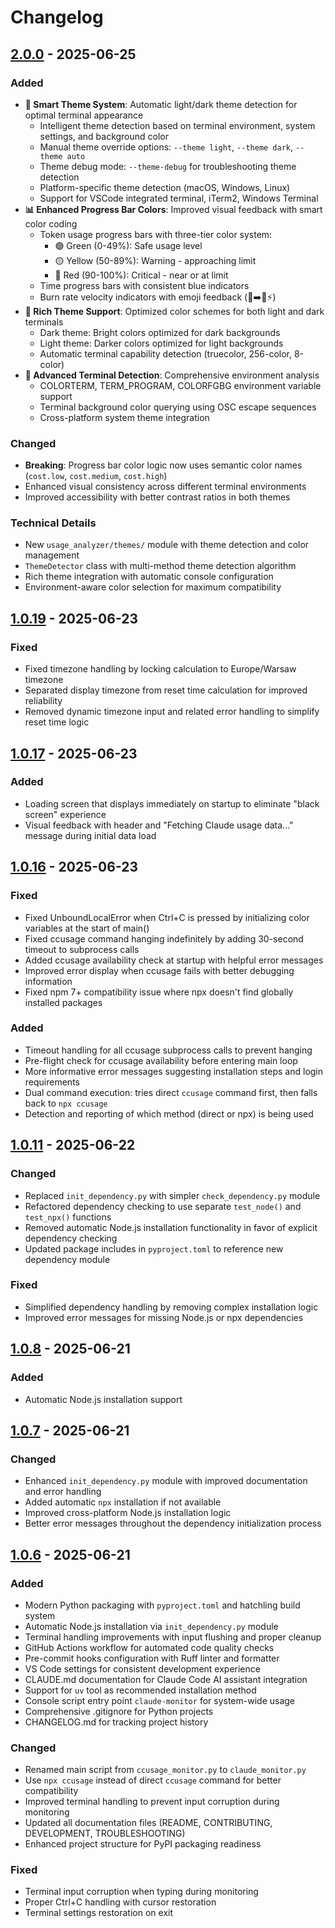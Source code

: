 # Changelog

## [2.0.0] - 2025-06-25

### Added
- **🎨 Smart Theme System**: Automatic light/dark theme detection for optimal terminal appearance
  - Intelligent theme detection based on terminal environment, system settings, and background color
  - Manual theme override options: `--theme light`, `--theme dark`, `--theme auto`
  - Theme debug mode: `--theme-debug` for troubleshooting theme detection
  - Platform-specific theme detection (macOS, Windows, Linux)
  - Support for VSCode integrated terminal, iTerm2, Windows Terminal
- **📊 Enhanced Progress Bar Colors**: Improved visual feedback with smart color coding
  - Token usage progress bars with three-tier color system:
    - 🟢 Green (0-49%): Safe usage level
    - 🟡 Yellow (50-89%): Warning - approaching limit  
    - 🔴 Red (90-100%): Critical - near or at limit
  - Time progress bars with consistent blue indicators
  - Burn rate velocity indicators with emoji feedback (🐌➡️🚀⚡)
- **🌈 Rich Theme Support**: Optimized color schemes for both light and dark terminals
  - Dark theme: Bright colors optimized for dark backgrounds
  - Light theme: Darker colors optimized for light backgrounds
  - Automatic terminal capability detection (truecolor, 256-color, 8-color)
- **🔧 Advanced Terminal Detection**: Comprehensive environment analysis
  - COLORTERM, TERM_PROGRAM, COLORFGBG environment variable support
  - Terminal background color querying using OSC escape sequences
  - Cross-platform system theme integration

### Changed
- **Breaking**: Progress bar color logic now uses semantic color names (`cost.low`, `cost.medium`, `cost.high`)
- Enhanced visual consistency across different terminal environments
- Improved accessibility with better contrast ratios in both themes

### Technical Details
- New `usage_analyzer/themes/` module with theme detection and color management
- `ThemeDetector` class with multi-method theme detection algorithm
- Rich theme integration with automatic console configuration
- Environment-aware color selection for maximum compatibility

## [1.0.19] - 2025-06-23

### Fixed
- Fixed timezone handling by locking calculation to Europe/Warsaw timezone
- Separated display timezone from reset time calculation for improved reliability
- Removed dynamic timezone input and related error handling to simplify reset time logic

## [1.0.17] - 2025-06-23

### Added
- Loading screen that displays immediately on startup to eliminate "black screen" experience
- Visual feedback with header and "Fetching Claude usage data..." message during initial data load

## [1.0.16] - 2025-06-23

### Fixed
- Fixed UnboundLocalError when Ctrl+C is pressed by initializing color variables at the start of main()
- Fixed ccusage command hanging indefinitely by adding 30-second timeout to subprocess calls
- Added ccusage availability check at startup with helpful error messages
- Improved error display when ccusage fails with better debugging information
- Fixed npm 7+ compatibility issue where npx doesn't find globally installed packages

### Added
- Timeout handling for all ccusage subprocess calls to prevent hanging
- Pre-flight check for ccusage availability before entering main loop
- More informative error messages suggesting installation steps and login requirements
- Dual command execution: tries direct `ccusage` command first, then falls back to `npx ccusage`
- Detection and reporting of which method (direct or npx) is being used

## [1.0.11] - 2025-06-22

### Changed
- Replaced `init_dependency.py` with simpler `check_dependency.py` module
- Refactored dependency checking to use separate `test_node()` and `test_npx()` functions
- Removed automatic Node.js installation functionality in favor of explicit dependency checking
- Updated package includes in `pyproject.toml` to reference new dependency module

### Fixed
- Simplified dependency handling by removing complex installation logic
- Improved error messages for missing Node.js or npx dependencies

## [1.0.8] - 2025-06-21

### Added
- Automatic Node.js installation support

## [1.0.7] - 2025-06-21

### Changed
- Enhanced `init_dependency.py` module with improved documentation and error handling
- Added automatic `npx` installation if not available
- Improved cross-platform Node.js installation logic
- Better error messages throughout the dependency initialization process

## [1.0.6] - 2025-06-21

### Added
- Modern Python packaging with `pyproject.toml` and hatchling build system
- Automatic Node.js installation via `init_dependency.py` module
- Terminal handling improvements with input flushing and proper cleanup
- GitHub Actions workflow for automated code quality checks
- Pre-commit hooks configuration with Ruff linter and formatter
- VS Code settings for consistent development experience
- CLAUDE.md documentation for Claude Code AI assistant integration
- Support for `uv` tool as recommended installation method
- Console script entry point `claude-monitor` for system-wide usage
- Comprehensive .gitignore for Python projects
- CHANGELOG.md for tracking project history

### Changed
- Renamed main script from `ccusage_monitor.py` to `claude_monitor.py`
- Use `npx ccusage` instead of direct `ccusage` command for better compatibility
- Improved terminal handling to prevent input corruption during monitoring
- Updated all documentation files (README, CONTRIBUTING, DEVELOPMENT, TROUBLESHOOTING)
- Enhanced project structure for PyPI packaging readiness

### Fixed
- Terminal input corruption when typing during monitoring
- Proper Ctrl+C handling with cursor restoration
- Terminal settings restoration on exit

[2.0.0]: https://github.com/Maciek-roboblog/Claude-Code-Usage-Monitor/releases/tag/v2.0.0
[1.0.19]: https://github.com/Maciek-roboblog/Claude-Code-Usage-Monitor/releases/tag/v1.0.19
[1.0.17]: https://github.com/Maciek-roboblog/Claude-Code-Usage-Monitor/releases/tag/v1.0.17
[1.0.16]: https://github.com/Maciek-roboblog/Claude-Code-Usage-Monitor/releases/tag/v1.0.16
[1.0.11]: https://github.com/Maciek-roboblog/Claude-Code-Usage-Monitor/releases/tag/v1.0.11
[1.0.8]: https://github.com/Maciek-roboblog/Claude-Code-Usage-Monitor/releases/tag/v1.0.8
[1.0.7]: https://github.com/Maciek-roboblog/Claude-Code-Usage-Monitor/releases/tag/v1.0.7
[1.0.6]: https://github.com/Maciek-roboblog/Claude-Code-Usage-Monitor/releases/tag/v1.0.6
